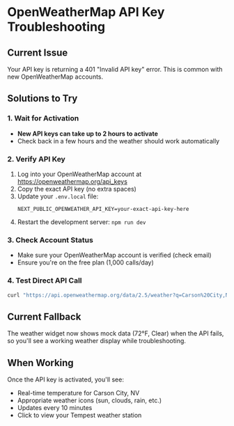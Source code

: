 # OpenWeatherMap API Key Troubleshooting

## Current Issue

Your API key is returning a 401 "Invalid API key" error. This is common with new OpenWeatherMap accounts.

## Solutions to Try

### 1. Wait for Activation

- **New API keys can take up to 2 hours to activate**
- Check back in a few hours and the weather should work automatically

### 2. Verify API Key

1. Log into your OpenWeatherMap account at https://openweathermap.org/api_keys
2. Copy the exact API key (no extra spaces)
3. Update your `.env.local` file:
   ```
   NEXT_PUBLIC_OPENWEATHER_API_KEY=your-exact-api-key-here
   ```
4. Restart the development server: `npm run dev`

### 3. Check Account Status

- Make sure your OpenWeatherMap account is verified (check email)
- Ensure you're on the free plan (1,000 calls/day)

### 4. Test Direct API Call

```bash
curl "https://api.openweathermap.org/data/2.5/weather?q=Carson%20City,NV,US&appid=YOUR_API_KEY&units=imperial"
```

## Current Fallback

The weather widget now shows mock data (72°F, Clear) when the API fails, so you'll see a working weather display while troubleshooting.

## When Working

Once the API key is activated, you'll see:

- Real-time temperature for Carson City, NV
- Appropriate weather icons (sun, clouds, rain, etc.)
- Updates every 10 minutes
- Click to view your Tempest weather station
